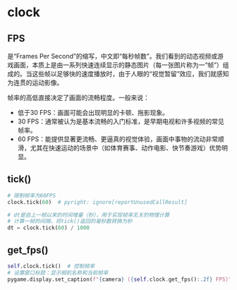 # clock

## FPS
是“Frames Per Second”的缩写，中文即“每秒帧数”。我们看到的动态视频或游戏画面，本质上是由一系列快速连续显示的静态图片（每一张图片称为一“帧”）组成的。当这些帧以足够快的速度播放时，由于人眼的“视觉暂留”效应，我们就感知为连贯的运动影像。

帧率的高低直接决定了画面的流畅程度。一般来说：

* 低于30 FPS​​：画面可能会出现明显的卡顿、拖影现象。
* 30 FPS​​：通常被认为是基本流畅的入门标准，是早期电视和许多视频的常见帧率。
* ​60 FPS​​：能提供显著更流畅、更逼真的视觉体验，画面中事物的流动非常顺滑，尤其在快速运动的场景中（如体育赛事、动作电影、快节奏游戏）优势明显。


## tick()
```python
# 限制帧率为60FPS
clock.tick(60)  # pyright: ignore[reportUnusedCallResult]

# dt是自上一帧以来的时间增量（秒），用于实现帧率无关的物理计算
# 计算一帧的间隔，将tick()返回的毫秒数转换为秒
dt = clock.tick(60) / 1000
```

## get_fps()
```python
self.clock.tick()  # 控制帧率
# 设置窗口标题：显示相机名称和当前帧率
pygame.display.set_caption(f"{camera} ({self.clock.get_fps():.2f} FPS)")
```